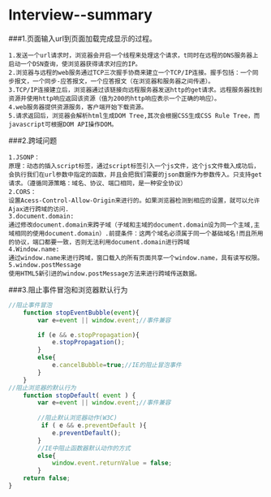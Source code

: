 # Interview--summary
###1.页面输入url到页面加载完成显示的过程。

    1.发送一个url请求时，浏览器会开启一个线程来处理这个请求，t同时在远程的DNS服务器上启动一个DSN查询，使浏览器获得请求对应的IP。
    2.浏览器与远程的web服务通过TCP三次握手协商来建立一个TCP/IP连接。握手包括：一个同步报文，一个同步-应答报文，一个应答报文（在浏览器和服务器之间传递）。
    3.TCP/IP连接建立后，浏览器通过该链接向远程服务器发送http的get请求。远程服务器找到资源并使用http响应返回该资源（值为200的http响应表示一个正确的响应）。
    4.web服务器提供资源服务，客户端开始下载资源。
    5.请求返回后，浏览器会解析html生成DOM Tree,其次会根据CSS生成CSS Rule Tree，而javascript可根据DOM API操作DOM。

###2.跨域问题

    1.JSONP：
    原理：动态的插入script标签，通过script标签引入一个js文件，这个js文件载入成功后，会执行我们在url参数中指定的函数，并且会把我们需要的json数据作为参数传入。只支持get请求。（遵循同源策略：域名、协议、端口相同，是一种安全协议）
    2.CORS：
    设置Acess-Control-Allow-Origin来进行的。如果浏览器检测到相应的设置，就可以允许Ajax进行跨域的访问.
    3.document.domain:
    通过修改document.domain来跨子域（子域和主域的document.domain设为同一个主域,主域相同的使用document.domain）.前提条件：这两个域名必须属于同一个基础域名!而且所用的协议，端口都要一致，否则无法利用document.domain进行跨域
    4.Window.name:
    通过window.name来进行跨域，窗口载入的所有页面共享一个window.name，具有读写权限。
    5.window.postMessage
    使用HTML5新引进的window.postMessage方法来进行跨域传送数据。
    
###3.阻止事件冒泡和浏览器默认行为
```javascript
//阻止事件冒泡
    function stopEventBubble(event){
        var e=event || window.event;//事件兼容

        if (e && e.stopPropagation){
            e.stopPropagation();    
        }
        else{
            e.cancelBubble=true;//IE的阻止冒泡事件
        }
    }
//阻止浏览器的默认行为 
    function stopDefault( event ) { 
        var e=event || window.event;//事件兼容
        
        //阻止默认浏览器动作(W3C) 
         if ( e && e.preventDefault ){
            e.preventDefault(); 
        }
        //IE中阻止函数器默认动作的方式 
        else{
            window.event.returnValue = false; 
        }
    return false; 
}
```

    

